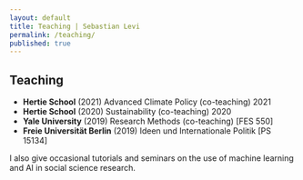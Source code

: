 ```yaml
---
layout: default
title: Teaching | Sebastian Levi
permalink: /teaching/
published: true
---
```



## Teaching

- **Hertie School** 	(2021) Advanced Climate Policy (co-teaching)			2021
- **Hertie School**		(2020) Sustainability (co-teaching)					2020
- **Yale University**		(2019) Research Methods (co-teaching) [FES 550] 
- **Freie Universität Berlin** (2019)	Ideen und Internationale Politik [PS 15134]

                
I also give occasional tutorials and seminars on the use of machine learning and AI in social science research.
